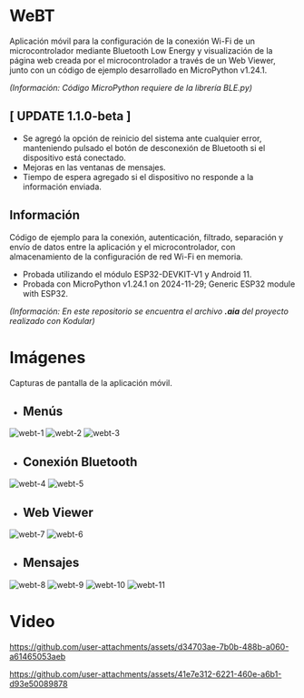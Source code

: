 # WeBT
Aplicación móvil para la configuración de la conexión Wi-Fi de un microcontrolador mediante Bluetooth Low Energy y visualización de la página web creada por el microcontrolador a través de un Web Viewer, junto con un código de ejemplo desarrollado en MicroPython v1.24.1.

_(Información: Código MicroPython requiere de la librería BLE.py)_

## [ UPDATE 1.1.0-beta ]
- Se agregó la opción de reinicio del sistema ante cualquier error, manteniendo pulsado el botón de desconexión de Bluetooth si el dispositivo está conectado.
- Mejoras en las ventanas de mensajes.
- Tiempo de espera agregado si el dispositivo no responde a la información enviada.

## Información

Código de ejemplo para la conexión, autenticación, filtrado, separación y envío de datos entre la aplicación y el microcontrolador, con almacenamiento de la configuración de red Wi-Fi en memoria.

- Probada utilizando el módulo ESP32-DEVKIT-V1 y Android 11.
- Probada con MicroPython v1.24.1 on 2024-11-29; Generic ESP32 module with ESP32.

_(Información: En este repositorio se encuentra el archivo **.aia** del proyecto realizado con Kodular)_

# Imágenes
Capturas de pantalla de la aplicación móvil.

- ## Menús
![webt-1](https://github.com/user-attachments/assets/dcdba829-9364-47d0-be76-f7444355e844)
![webt-2](https://github.com/user-attachments/assets/c42043c1-5b7b-4916-a25b-6e9fc5298605)
![webt-3](https://github.com/user-attachments/assets/7c2175f5-6399-4d56-b6f2-e415bfb4c6f6)


- ## Conexión Bluetooth
![webt-4](https://github.com/user-attachments/assets/cd3e5d49-331f-43ea-a860-e674e72ef540)
![webt-5](https://github.com/user-attachments/assets/7172d0df-cd3b-4673-83c6-7db11dfc3417)

- ## Web Viewer
![webt-7](https://github.com/user-attachments/assets/79d845c1-ba1f-4240-9097-ffeeff4e0ab7)
![webt-6](https://github.com/user-attachments/assets/c121fc4e-6f64-4274-9183-44c3a5e04670)

- ## Mensajes
![webt-8](https://github.com/user-attachments/assets/73ff9a4d-f4ab-43da-a58c-46ea75ca3152)
![webt-9](https://github.com/user-attachments/assets/7754a641-f9d8-49b0-8a5d-842bf30f9628)
![webt-10](https://github.com/user-attachments/assets/21c75ab4-006e-4931-a8f2-5850f8e10051)
![webt-11](https://github.com/user-attachments/assets/d0730c91-0511-4ea5-be30-e6f2d76b1e14)

# Video
https://github.com/user-attachments/assets/d34703ae-7b0b-488b-a060-a61465053aeb

https://github.com/user-attachments/assets/41e7e312-6221-460e-a6b1-d93e50089878
